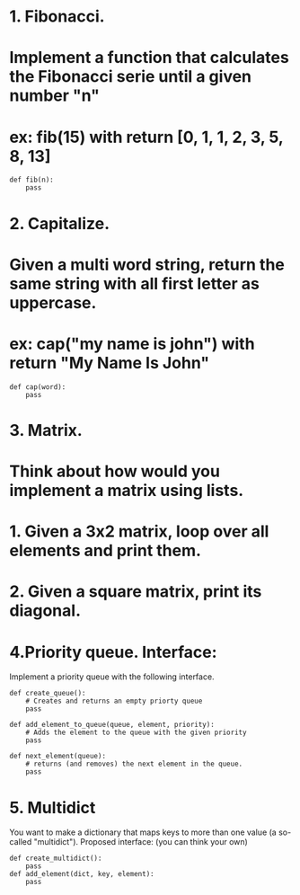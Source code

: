 # 1. Fibonacci.
# Implement a function that calculates the Fibonacci serie until a given number "n"
# ex: fib(15) with return [0, 1, 1, 2, 3, 5, 8, 13]

    def fib(n):
        pass
    

# 2. Capitalize.
# Given a multi word string, return the same string with all first letter as uppercase.
# ex: cap("my name is john") with return "My Name Is John"

    def cap(word):
        pass
    

# 3. Matrix.
# Think about how would you implement a matrix using lists.
# 1. Given a 3x2 matrix, loop over all elements and print them.
# 2. Given a square matrix, print its diagonal.

# 4.Priority queue. Interface:

Implement a priority queue with the following interface.

    def create_queue():
        # Creates and returns an empty priorty queue
        pass
     
    def add_element_to_queue(queue, element, priority):
        # Adds the element to the queue with the given priority
        pass
     
    def next_element(queue):
        # returns (and removes) the next element in the queue.
        pass


# 5. Multidict
You want to make a dictionary that maps keys to more than one value (a so-called "multidict").
Proposed interface: (you can think your own)

    def create_multidict():
        pass
    def add_element(dict, key, element):
        pass
